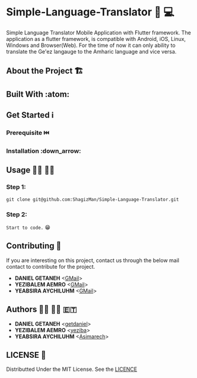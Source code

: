 # Simple-Language-Translator :repeat: :computer:
Simple Language Translator Mobile Application with Flutter framework. The application as a flutter framework, is compatible with Android, iOS, Linux, Windows and Browser(Web). For the time of now it can only ability to translate the Ge'ez langauge to the Amharic language and vice versa.

## About the Project :building_construction:

## Built With :atom:

## Get Started :information_source:

### Prerequisite :previous_track_button:

### Installation :down_arrow:

## Usage :running_man: :running_woman:
### Step 1: <br>
`git clone git@github.com:ShagizMan/Simple-Language-Translator.git` <br>

### Step 2: <br>
`Start to code.` :grin:<br>

## Contributing :handshake:
If you are interesting on this project, contact us through the below mail contact to contribute for the project.
* **DANIEL GETANEH** <[GMail](mailto:danielgetaneh2011@gmail.com)>
* **YEZIBALEM AEMRO** <[GMail](mailto:yezbaemiro@gmail.com)>
* **YEABSIRA AYCHILUHM** <[GMail](mailto:yeabsiraaychiluhim@gmail.com)>

## Authors :man_technologist: :woman_technologist: :ethiopia:
 * **DANIEL GETANEH** <[getdaniel](https://www.github.com/getdaniel)> 
 * **YEZIBALEM AEMRO** <[yeziba](https://www.github.com/yeziba)> 
 * **YEABSIRA AYCHILUHM** <[Asimarech](https://www.github.com/Asimarech)> 

## LICENSE :1st_place_medal:
Distributted Under the MIT License. See the [LICENCE](https://github.com/getdaniel/simple_language_translator/blob/main/LICENSE)
